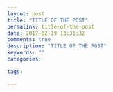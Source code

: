 ```yaml
---
layout: post
title: "TITLE OF THE POST"
permalink: title-of-the-post
date: 2017-02-19 13:31:32
comments: true
description: "TITLE OF THE POST"
keywords: ""
categories:

tags:

---
```

